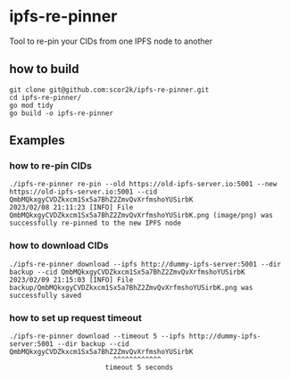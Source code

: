 # ipfs-re-pinner
Tool to re-pin your CIDs from one IPFS node to another

## how to build

```shell
git clone git@github.com:scor2k/ipfs-re-pinner.git
cd ipfs-re-pinner/
go mod tidy
go build -o ipfs-re-pinner
```

## Examples

### how to re-pin CIDs
```shell
./ipfs-re-pinner re-pin --old https://old-ipfs-server.io:5001 --new https://old-ipfs-server.io:5001 --cid QmbMQkxgyCVDZkxcm1Sx5a7BhZ2ZmvQvXrfmshoYUSirbK
2023/02/08 21:11:23 [INFO] File QmbMQkxgyCVDZkxcm1Sx5a7BhZ2ZmvQvXrfmshoYUSirbK.png (image/png) was successfully re-pinned to the new IPFS node
```

### how to download CIDs
```shell
./ipfs-re-pinner download --ipfs http://dummy-ipfs-server:5001 --dir backup --cid QmbMQkxgyCVDZkxcm1Sx5a7BhZ2ZmvQvXrfmshoYUSirbK
2023/02/09 21:15:03 [INFO] File backup/QmbMQkxgyCVDZkxcm1Sx5a7BhZ2ZmvQvXrfmshoYUSirbK.png was successfully saved
```

### how to set up request timeout
```shell
./ipfs-re-pinner download --timeout 5 --ipfs http://dummy-ipfs-server:5001 --dir backup --cid QmbMQkxgyCVDZkxcm1Sx5a7BhZ2ZmvQvXrfmshoYUSirbK
                          ^^^^^^^^^^^^
                        timeout 5 seconds
```
